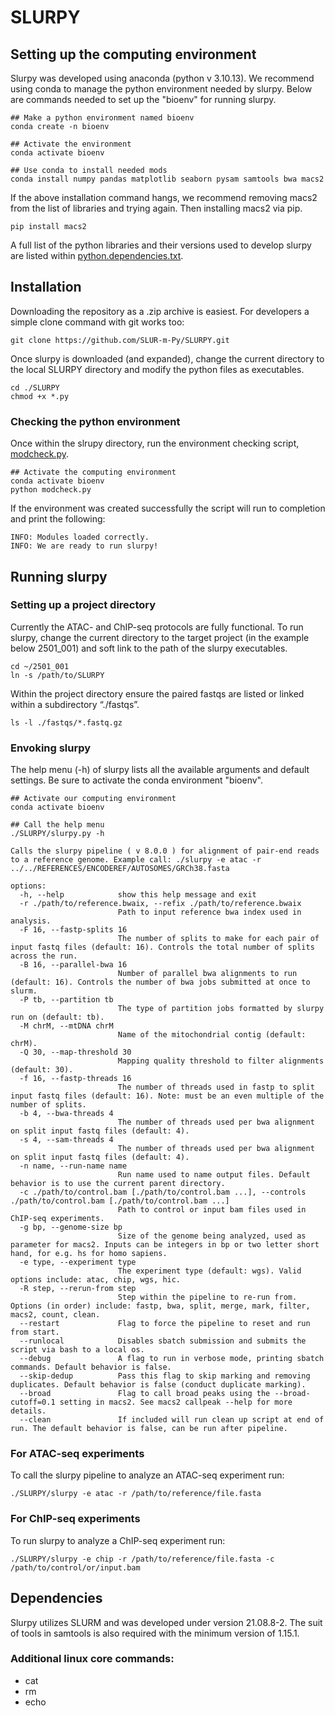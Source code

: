 # SLURPY

## Setting up the computing environment
Slurpy was developed using anaconda (python v 3.10.13). 
We recommend using conda to manage the python environment needed by slurpy.
Below are commands needed to set up the "bioenv" for running slurpy. 

```
## Make a python environment named bioenv 
conda create -n bioenv 

## Activate the environment
conda activate bioenv 

## Use conda to install needed mods
conda install numpy pandas matplotlib seaborn pysam samtools bwa macs2
```

If the above installation command hangs, we recommend removing macs2 from the list of libraries and trying again. Then installing macs2 via pip.

```
pip install macs2
```
A full list of the python libraries and their versions used to develop slurpy are listed within [python.dependencies.txt](https://github.com/SLUR-m-Py/SLURPY/blob/main/python.dependencies.txt).

## Installation
Downloading the repository as a .zip archive is easiest. For developers a simple clone command with git works too:

```
git clone https://github.com/SLUR-m-Py/SLURPY.git
```

Once slurpy is downloaded (and expanded), change the current directory to the local SLURPY directory and modify the python files as executables. 

```
cd ./SLURPY
chmod +x *.py 
```

### Checking the python environment 
Once within the slrupy directory, run the environment checking script, [modcheck.py](https://github.com/SLUR-m-Py/SLURPY/blob/main/modcheck.py).

```
## Activate the computing environment
conda activate bioenv 
python modcheck.py
```

If the environment was created successfully the script will run to completion and print the following:

```
INFO: Modules loaded correctly.
INFO: We are ready to run slurpy!
```

## Running slurpy
### Setting up a project directory
Currently the ATAC- and ChIP-seq protocols are fully functional. To run slurpy, change the current directory to the target project (in the example below 2501_001) and soft link to the path of the slurpy executables.

```
cd ~/2501_001
ln -s /path/to/SLURPY
```

Within the project directory ensure the paired fastqs are listed or linked within a subdirectory 
“./fastqs”. 

```
ls -l ./fastqs/*.fastq.gz
```
### Envoking slurpy
The help menu (-h) of slurpy lists all the available arguments and default settings. Be sure to activate the conda environment "bioenv". 
```
## Activate our computing environment
conda activate bioenv 

## Call the help menu
./SLURPY/slurpy.py -h 

Calls the slurpy pipeline ( v 8.0.0 ) for alignment of pair-end reads to a reference genome. Example call: ./slurpy -e atac -r ../../REFERENCES/ENCODEREF/AUTOSOMES/GRCh38.fasta

options:
  -h, --help            show this help message and exit
  -r ./path/to/reference.bwaix, --refix ./path/to/reference.bwaix
                        Path to input reference bwa index used in analysis.
  -F 16, --fastp-splits 16
                        The number of splits to make for each pair of input fastq files (default: 16). Controls the total number of splits across the run.
  -B 16, --parallel-bwa 16
                        Number of parallel bwa alignments to run (default: 16). Controls the number of bwa jobs submitted at once to slurm.
  -P tb, --partition tb
                        The type of partition jobs formatted by slurpy run on (default: tb).
  -M chrM, --mtDNA chrM
                        Name of the mitochondrial contig (default: chrM).
  -Q 30, --map-threshold 30
                        Mapping quality threshold to filter alignments (default: 30).
  -f 16, --fastp-threads 16
                        The number of threads used in fastp to split input fastq files (default: 16). Note: must be an even multiple of the number of splits.
  -b 4, --bwa-threads 4
                        The number of threads used per bwa alignment on split input fastq files (default: 4).
  -s 4, --sam-threads 4
                        The number of threads used per bwa alignment on split input fastq files (default: 4).
  -n name, --run-name name
                        Run name used to name output files. Default behavior is to use the current parent directory.
  -c ./path/to/control.bam [./path/to/control.bam ...], --controls ./path/to/control.bam [./path/to/control.bam ...]
                        Path to control or input bam files used in ChIP-seq experiments.
  -g bp, --genome-size bp
                        Size of the genome being analyzed, used as parameter for macs2. Inputs can be integers in bp or two letter short hand, for e.g. hs for homo sapiens.
  -e type, --experiment type
                        The experiment type (default: wgs). Valid options include: atac, chip, wgs, hic.
  -R step, --rerun-from step
                        Step within the pipeline to re-run from. Options (in order) include: fastp, bwa, split, merge, mark, filter, macs2, count, clean.
  --restart             Flag to force the pipeline to reset and run from start.
  --runlocal            Disables sbatch submission and submits the script via bash to a local os.
  --debug               A flag to run in verbose mode, printing sbatch commands. Default behavior is false.
  --skip-dedup          Pass this flag to skip marking and removing duplicates. Default behavior is false (conduct duplicate marking).
  --broad               Flag to call broad peaks using the --broad-cutoff=0.1 setting in macs2. See macs2 callpeak --help for more details.
  --clean               If included will run clean up script at end of run. The default behavior is false, can be run after pipeline.

```
### For ATAC-seq experiments
To call the slurpy pipeline to analyze an ATAC-seq experiment run:

```
./SLURPY/slurpy -e atac -r /path/to/reference/file.fasta
```

### For ChIP-seq experiments 
To run slurpy to analyze a ChIP-seq experiment run:

```
./SLURPY/slurpy -e chip -r /path/to/reference/file.fasta -c /path/to/control/or/input.bam
```

## Dependencies
Slurpy utilizes SLURM and was developed under version 21.08.8-2. The suit of tools in samtools is also required with the minimum version of 1.15.1. 

### Additional linux core commands:
* cat 
* rm
* echo
